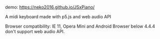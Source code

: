 demo: https://neko2016.github.io/JSxPiano/

A midi keyboard made with p5.js and web audio API

Browser compatibility: IE 11, Opera Mini and Android Browser below 4.4.4 don't support web audio API. 
